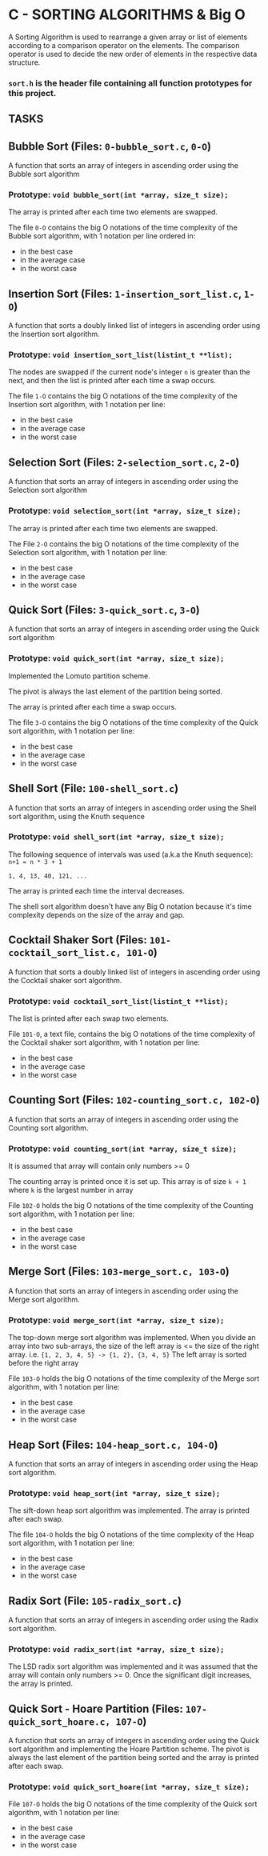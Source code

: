 # C - SORTING ALGORITHMS & Big O

A Sorting Algorithm is used to rearrange a given array or list of elements according to a comparison operator on the elements. The comparison operator is used to decide the new order of elements in the respective data structure.

### `sort.h` is the header file containing all function prototypes for this project.

## TASKS
## Bubble Sort (Files: `0-bubble_sort.c`, `0-O`)
A function that sorts an array of integers in ascending order using the Bubble sort algorithm

### Prototype: `void bubble_sort(int *array, size_t size);`

The array is printed after each time two elements are swapped.

The file `0-O` contains the big O notations of the time complexity of the Bubble sort algorithm, with 1 notation per line ordered in:

- in the best case
- in the average case
- in the worst case

## Insertion Sort (Files: `1-insertion_sort_list.c`, `1-O`)

A function that sorts a doubly linked list of integers in ascending order using the Insertion sort algorithm.

### Prototype: `void insertion_sort_list(listint_t **list);`

The nodes are swapped if the current node's integer `n` is greater than the next, and then the list is printed after each time a swap occurs.

The file `1-O` contains the big O notations of the time complexity of the Insertion sort algorithm, with 1 notation per line:

- in the best case
- in the average case
- in the worst case

## Selection Sort (Files: `2-selection_sort.c`, `2-O`)
A function that sorts an array of integers in ascending order using the Selection sort algorithm

### Prototype: `void selection_sort(int *array, size_t size);`

The array is printed after each time two elements are swapped.

The File `2-O` contains the big O notations of the time complexity of the Selection sort algorithm, with 1 notation per line:

- in the best case
- in the average case
- in the worst case

## Quick Sort (Files: `3-quick_sort.c`, `3-O`)
A function that sorts an array of integers in ascending order using the Quick sort algorithm

### Prototype: `void quick_sort(int *array, size_t size);`

Implemented the Lomuto partition scheme.

The pivot is always the last element of the partition being sorted.

The array is printed after each time a swap occurs.

The file `3-O` contains the big O notations of the time complexity of the Quick sort algorithm, with 1 notation per line:

- in the best case
- in the average case
- in the worst case

## Shell Sort (File: `100-shell_sort.c`)
A function that sorts an array of integers in ascending order using the Shell sort algorithm, using the Knuth sequence

### Prototype: `void shell_sort(int *array, size_t size);`
The following sequence of intervals was used (a.k.a the Knuth sequence):
`n+1 = n * 3 + 1`

`1, 4, 13, 40, 121, ...`

The array is printed each time the interval decreases.

The shell sort algorithm doesn't have any Big O notation because it's time complexity depends on the size of the array and gap.

## Cocktail Shaker Sort (Files: `101-cocktail_sort_list.c, 101-O`)

A function that sorts a doubly linked list of integers in ascending order using the Cocktail shaker sort algorithm.

### Prototype: `void cocktail_sort_list(listint_t **list);`

The list is printed after each swap two elements.

File `101-O`, a text file, contains the big O notations of the time complexity of the Cocktail shaker sort algorithm, with 1 notation per line:

- in the best case
- in the average case
- in the worst case

## Counting Sort (Files: `102-counting_sort.c, 102-O`)

A function that sorts an array of integers in ascending order using the Counting sort algorithm.

### Prototype: `void counting_sort(int *array, size_t size);`

It is assumed that array will contain only numbers >= 0

The counting array is printed once it is set up.
This array is of size `k + 1` where `k` is the largest number in array

File `102-O` holds the big O notations of the time complexity of the Counting sort algorithm, with 1 notation per line:

- in the best case
- in the average case
- in the worst case

## Merge Sort (Files: `103-merge_sort.c, 103-O`)

A function that sorts an array of integers in ascending order using the Merge sort algorithm.

### Prototype: `void merge_sort(int *array, size_t size);`

The top-down merge sort algorithm was implemented.
When you divide an array into two sub-arrays, the size of the left array is <= the size of the right array. i.e. `{1, 2, 3, 4, 5} -> {1, 2}, {3, 4, 5}`
The left array is sorted before the right array

File `103-O` holds the big O notations of the time complexity of the Merge sort algorithm, with 1 notation per line:

- in the best case
- in the average case
- in the worst case

## Heap Sort (Files: `104-heap_sort.c, 104-O`)

A function that sorts an array of integers in ascending order using the Heap sort algorithm.

### Prototype: `void heap_sort(int *array, size_t size);`

The sift-down heap sort algorithm was implemented.
The array is printed after each swap.

The file `104-O` holds the big O notations of the time complexity of the Heap sort algorithm, with 1 notation per line:

- in the best case
- in the average case
- in the worst case

## Radix Sort (File: `105-radix_sort.c`)

A function that sorts an array of integers in ascending order using the Radix sort algorithm.

### Prototype: `void radix_sort(int *array, size_t size);`

The LSD radix sort algorithm was implemented and it was assumed that the array will contain only numbers >= 0. Once the significant digit increases, the array is printed.


## Quick Sort - Hoare Partition (Files: `107-quick_sort_hoare.c, 107-O`)

A function that sorts an array of integers in ascending order using the Quick sort algorithm and implementing the Hoare Partition scheme. The pivot is always the last element of the partition being sorted and the array is printed after each swap.

### Prototype: `void quick_sort_hoare(int *array, size_t size);`


File `107-O` holds the big O notations of the time complexity of the Quick sort algorithm, with 1 notation per line:

- in the best case
- in the average case
- in the worst case
